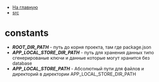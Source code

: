 * [На главную](../../README.md)
* [src](../README.md)

# constants
* ***ROOT_DIR_PATH*** - путь до корня проекта, там где package.json
* ***APP_LOCAL_STORE_DIR_PATH*** - путь для хранения данных типо сгенерированые ключи и данные которые могут хранится без database
* ***APP_LOCAL_STORE_PATH*** - Абсолютный пути для файлов и директорий в директории APP_LOCAL_STORE_DIR_PATH